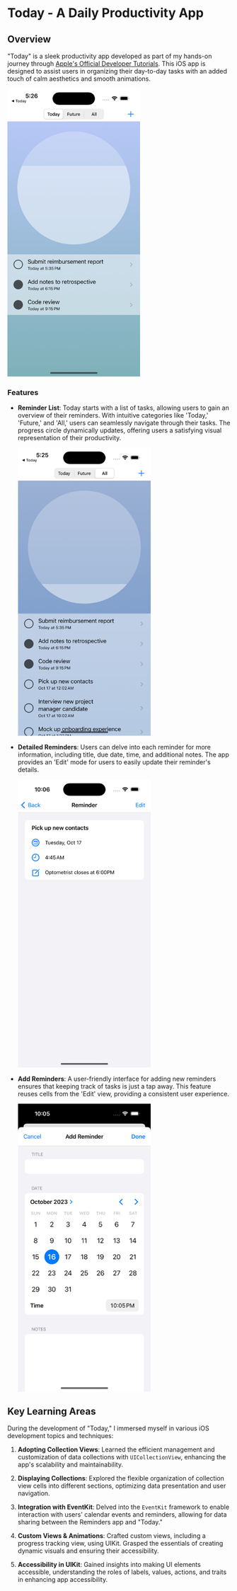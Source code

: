 # Today - A Daily Productivity App

## Overview

"Today" is a sleek productivity app developed as part of my hands-on journey through [Apple's Official Developer Tutorials](https://developer.apple.com/tutorials/app-dev-training/getting-started-with-today). This iOS app is designed to assist users in organizing their day-to-day tasks with an added touch of calm aesthetics and smooth animations.

<img src="screenshot.png" width="300">

### Features

- **Reminder List**: Today starts with a list of tasks, allowing users to gain an overview of their reminders. With intuitive categories like 'Today,' 'Future,' and 'All,' users can seamlessly navigate through their tasks. The progress circle dynamically updates, offering users a satisfying visual representation of their productivity.
  
  <img src="screenshot2.png" width="300">

- **Detailed Reminders**: Users can delve into each reminder for more information, including title, due date, time, and additional notes. The app provides an 'Edit' mode for users to easily update their reminder's details.
  
  <img src="screenshot3.png" width="300">

- **Add Reminders**: A user-friendly interface for adding new reminders ensures that keeping track of tasks is just a tap away. This feature reuses cells from the 'Edit' view, providing a consistent user experience.
  
  <img src="screenshot4.png" width="300">

## Key Learning Areas

During the development of "Today," I immersed myself in various iOS development topics and techniques:

1. **Adopting Collection Views**: Learned the efficient management and customization of data collections with `UICollectionView`, enhancing the app's scalability and maintainability.

2. **Displaying Collections**: Explored the flexible organization of collection view cells into different sections, optimizing data presentation and user navigation.

3. **Integration with EventKit**: Delved into the `EventKit` framework to enable interaction with users' calendar events and reminders, allowing for data sharing between the Reminders app and "Today."

4. **Custom Views & Animations**: Crafted custom views, including a progress tracking view, using UIKit. Grasped the essentials of creating dynamic visuals and ensuring their accessibility.

5. **Accessibility in UIKit**: Gained insights into making UI elements accessible, understanding the roles of labels, values, actions, and traits in enhancing app accessibility.
